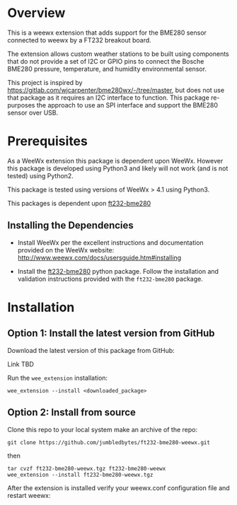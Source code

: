 # Overview

This is a weewx extension that adds support for the BME280 sensor connected to weewx by a FT232 breakout board.

The extension allows custom weather stations to be built using components that do not provide a set of I2C or GPIO pins to connect the Bosche BME280 pressure, temperature, and humidity environmental sensor.

This project is inspired by https://gitlab.com/wjcarpenter/bme280wx/-/tree/master, but does not use that package as it requires an I2C interface to function. This package re-purposes the approach to use an SPI interface and support the BME280 sensor over USB.

# Prerequisites

As a WeeWx extension this package is dependent upon WeeWx. However this package is developed using Python3 and likely will not work (and is not tested) using Python2.

This package is tested using versions of WeeWx > 4.1 using Python3.

This packages is dependent upon [ft232-bme280](https://github.com/jumbledbytes/ft232-bme280)

## Installing the Dependencies

- Install WeeWx per the excellent instructions and documentation provided on the WeeWx website: http://www.weewx.com/docs/usersguide.htm#installing

- Install the [ft232-bme280](https://github.com/jumbledbytes/ft232-bme280) python package. Follow the installation and validation instructions provided with the `ft232-bme280` package.

# Installation

## Option 1: Install the latest version from GitHub

Download the latest version of this package from GitHub:

Link TBD

Run the `wee_extension` installation:

```
wee_extension --install <downloaded_package>
```

## Option 2: Install from source

Clone this repo to your local system make an archive of the repo:

```
git clone https://github.com/jumbledbytes/ft232-bme280-weewx.git
```

then

```
tar cvzf ft232-bme280-weewx.tgz ft232-bme280-weewx
wee_extension --install ft232-bme280-weewx.tgz
```

After the extension is installed verify your weewx.conf configuration file and restart weewx:

